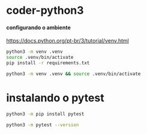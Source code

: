 # coder-python3


#### configurando o ambiente
https://docs.python.org/pt-br/3/tutorial/venv.html

```bash
python3 -m venv .venv
source .venv/bin/activate
pip install -r requirements.txt
```


```bash
python3 -m venv .venv && source .venv/bin/activate
```

# instalando o pytest
```bash
python3 -m pip install pytest
``` 

```bash
python3 -m pytest --version
``` 